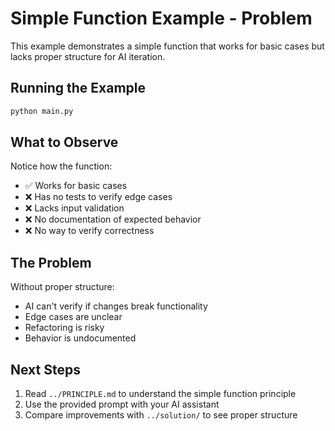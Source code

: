 # Simple Function Example - Problem

This example demonstrates a simple function that works for basic cases but lacks proper structure for AI iteration.

## Running the Example

```bash
python main.py
```

## What to Observe

Notice how the function:
- ✅ Works for basic cases
- ❌ Has no tests to verify edge cases
- ❌ Lacks input validation
- ❌ No documentation of expected behavior
- ❌ No way to verify correctness

## The Problem

Without proper structure:
- AI can't verify if changes break functionality
- Edge cases are unclear
- Refactoring is risky
- Behavior is undocumented

## Next Steps

1. Read `../PRINCIPLE.md` to understand the simple function principle
2. Use the provided prompt with your AI assistant
3. Compare improvements with `../solution/` to see proper structure

